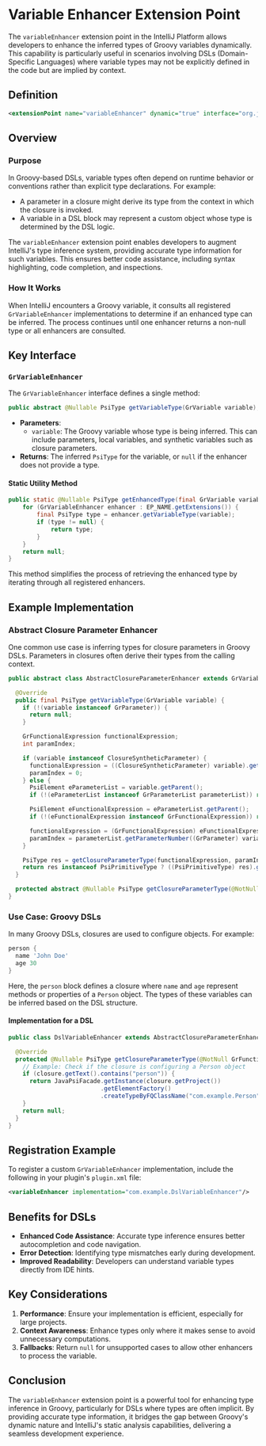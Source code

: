 # Variable Enhancer Extension Point

The `variableEnhancer` extension point in the IntelliJ Platform allows developers to enhance the inferred types of Groovy variables dynamically. This capability is particularly useful in scenarios involving DSLs (Domain-Specific Languages) where variable types may not be explicitly defined in the code but are implied by context.

## Definition

```xml
<extensionPoint name="variableEnhancer" dynamic="true" interface="org.jetbrains.plugins.groovy.lang.psi.typeEnhancers.GrVariableEnhancer"/>
```

## Overview

### Purpose
In Groovy-based DSLs, variable types often depend on runtime behavior or conventions rather than explicit type declarations. For example:
- A parameter in a closure might derive its type from the context in which the closure is invoked.
- A variable in a DSL block may represent a custom object whose type is determined by the DSL logic.

The `variableEnhancer` extension point enables developers to augment IntelliJ's type inference system, providing accurate type information for such variables. This ensures better code assistance, including syntax highlighting, code completion, and inspections.

### How It Works
When IntelliJ encounters a Groovy variable, it consults all registered `GrVariableEnhancer` implementations to determine if an enhanced type can be inferred. The process continues until one enhancer returns a non-null type or all enhancers are consulted.

## Key Interface

### `GrVariableEnhancer`

The `GrVariableEnhancer` interface defines a single method:

```java
public abstract @Nullable PsiType getVariableType(GrVariable variable);
```

- **Parameters**:
  - `variable`: The Groovy variable whose type is being inferred. This can include parameters, local variables, and synthetic variables such as closure parameters.
- **Returns**: The inferred `PsiType` for the variable, or `null` if the enhancer does not provide a type.

#### Static Utility Method

```java
public static @Nullable PsiType getEnhancedType(final GrVariable variable) {
    for (GrVariableEnhancer enhancer : EP_NAME.getExtensions()) {
        final PsiType type = enhancer.getVariableType(variable);
        if (type != null) {
            return type;
        }
    }
    return null;
}
```

This method simplifies the process of retrieving the enhanced type by iterating through all registered enhancers.

## Example Implementation

### Abstract Closure Parameter Enhancer

One common use case is inferring types for closure parameters in Groovy DSLs. Parameters in closures often derive their types from the calling context.

```java
public abstract class AbstractClosureParameterEnhancer extends GrVariableEnhancer {

  @Override
  public final PsiType getVariableType(GrVariable variable) {
    if (!(variable instanceof GrParameter)) {
      return null;
    }

    GrFunctionalExpression functionalExpression;
    int paramIndex;

    if (variable instanceof ClosureSyntheticParameter) {
      functionalExpression = ((ClosureSyntheticParameter) variable).getClosure();
      paramIndex = 0;
    } else {
      PsiElement eParameterList = variable.getParent();
      if (!(eParameterList instanceof GrParameterList parameterList)) return null;

      PsiElement eFunctionalExpression = eParameterList.getParent();
      if (!(eFunctionalExpression instanceof GrFunctionalExpression)) return null;

      functionalExpression = (GrFunctionalExpression) eFunctionalExpression;
      paramIndex = parameterList.getParameterNumber((GrParameter) variable);
    }

    PsiType res = getClosureParameterType(functionalExpression, paramIndex);
    return res instanceof PsiPrimitiveType ? ((PsiPrimitiveType) res).getBoxedType(functionalExpression) : res;
  }

  protected abstract @Nullable PsiType getClosureParameterType(@NotNull GrFunctionalExpression closure, int index);
}
```

### Use Case: Groovy DSLs
In many Groovy DSLs, closures are used to configure objects. For example:

```groovy
person {
  name 'John Doe'
  age 30
}
```

Here, the `person` block defines a closure where `name` and `age` represent methods or properties of a `Person` object. The types of these variables can be inferred based on the DSL structure.

#### Implementation for a DSL

```java
public class DslVariableEnhancer extends AbstractClosureParameterEnhancer {

  @Override
  protected @Nullable PsiType getClosureParameterType(@NotNull GrFunctionalExpression closure, int index) {
    // Example: Check if the closure is configuring a Person object
    if (closure.getText().contains("person")) {
      return JavaPsiFacade.getInstance(closure.getProject())
                          .getElementFactory()
                          .createTypeByFQClassName("com.example.Person", closure.getResolveScope());
    }
    return null;
  }
}
```

## Registration Example

To register a custom `GrVariableEnhancer` implementation, include the following in your plugin's `plugin.xml` file:

```xml
<variableEnhancer implementation="com.example.DslVariableEnhancer"/>
```

## Benefits for DSLs
- **Enhanced Code Assistance**: Accurate type inference ensures better autocompletion and code navigation.
- **Error Detection**: Identifying type mismatches early during development.
- **Improved Readability**: Developers can understand variable types directly from IDE hints.

## Key Considerations
1. **Performance**: Ensure your implementation is efficient, especially for large projects.
2. **Context Awareness**: Enhance types only where it makes sense to avoid unnecessary computations.
3. **Fallbacks**: Return `null` for unsupported cases to allow other enhancers to process the variable.

## Conclusion
The `variableEnhancer` extension point is a powerful tool for enhancing type inference in Groovy, particularly for DSLs where types are often implicit. By providing accurate type information, it bridges the gap between Groovy's dynamic nature and IntelliJ's static analysis capabilities, delivering a seamless development experience.

